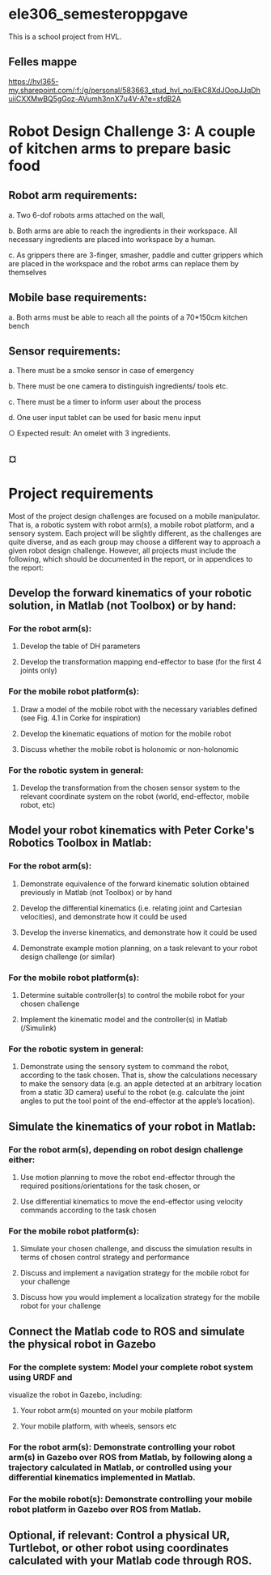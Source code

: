 # ele306_semesteroppgave
This is a school project from HVL.

## Felles mappe
https://hvl365-my.sharepoint.com/:f:/g/personal/583663_stud_hvl_no/EkC8XdJOopJJqDhuiiCXXMwBQ5gGoz-AVumh3nnX7u4V-A?e=sfdB2A

# Robot Design Challenge 3: A couple of kitchen arms to prepare basic food
## Robot arm requirements:
a. Two 6-dof robots arms attached on the wall,

b. Both arms are able to reach the ingredients in their
workspace. All necessary ingredients are placed into
workspace by a human.

c. As grippers there are 3-finger, smasher, paddle and cutter
grippers which are placed in the workspace and the robot
arms can replace them by themselves
## Mobile base requirements:
a. Both arms must be able to reach all the points of a
70*150cm kitchen bench
## Sensor requirements:
a. There must be a smoke sensor in case of emergency

b. There must be one camera to distinguish ingredients/ tools
etc.

c. There must be a timer to inform user about the process

d. One user input tablet can be used for basic menu input


○ Expected result: An omelet with 3 ingredients.

## ¤
# Project requirements
Most of the project design challenges are focused on a mobile manipulator. That is, a robotic system
with robot arm(s), a mobile robot platform, and a sensory system. Each project will be slightly
different, as the challenges are quite diverse, and as each group may choose a different way to
approach a given robot design challenge. However, all projects must include the following, which
should be documented in the report, or in appendices to the report:

## Develop the forward kinematics of your robotic solution, in Matlab (not Toolbox) or by hand:
### For the robot arm(s):
1. Develop the table of DH parameters

2. Develop the transformation mapping end-effector to base (for the first 4
joints only)
### For the mobile robot platform(s):
1. Draw a model of the mobile robot with the necessary variables defined
(see Fig. 4.1 in Corke for inspiration)

2. Develop the kinematic equations of motion for the mobile robot

3. Discuss whether the mobile robot is holonomic or non-holonomic
### For the robotic system in general:
1. Develop the transformation from the chosen sensor system to the
relevant coordinate system on the robot (world, end-effector, mobile
robot, etc)
## Model your robot kinematics with Peter Corke's Robotics Toolbox in Matlab:
### For the robot arm(s):
1. Demonstrate equivalence of the forward kinematic solution obtained
previously in Matlab (not Toolbox) or by hand

2. Develop the differential kinematics (i.e. relating joint and Cartesian
velocities), and demonstrate how it could be used

3. Develop the inverse kinematics, and demonstrate how it could be used

4. Demonstrate example motion planning, on a task relevant to your robot
design challenge (or similar)
### For the mobile robot platform(s):
1. Determine suitable controller(s) to control the mobile robot for your
chosen challenge

2. Implement the kinematic model and the controller(s) in Matlab
(/Simulink)
### For the robotic system in general:
1. Demonstrate using the sensory system to command the robot,
according to the task chosen. That is, show the calculations necessary to
make the sensory data (e.g. an apple detected at an arbitrary location
from a static 3D camera) useful to the robot (e.g. calculate the joint
angles to put the tool point of the end-effector at the apple’s location).
## Simulate the kinematics of your robot in Matlab:
### For the robot arm(s), depending on robot design challenge either:
1. Use motion planning to move the robot end-effector through the
required positions/orientations for the task chosen, or

2. Use differential kinematics to move the end-effector using velocity
commands according to the task chosen
### For the mobile robot platform(s):
1. Simulate your chosen challenge, and discuss the simulation results in
terms of chosen control strategy and performance

2. Discuss and implement a navigation strategy for the mobile robot for
your challenge

3. Discuss how you would implement a localization strategy for the mobile
robot for your challenge
## Connect the Matlab code to ROS and simulate the physical robot in Gazebo
### For the complete system: Model your complete robot system using URDF and
visualize the robot in Gazebo, including:
1. Your robot arm(s) mounted on your mobile platform

2. Your mobile platform, with wheels, sensors etc
### For the robot arm(s): Demonstrate controlling your robot arm(s) in Gazebo over ROS from Matlab, by following along a trajectory calculated in Matlab, or controlled using your differential kinematics implemented in Matlab.
### For the mobile robot(s): Demonstrate controlling your mobile robot platform in Gazebo over ROS from Matlab.
## Optional, if relevant: Control a physical UR, Turtlebot, or other robot using coordinates calculated with your Matlab code through ROS.
